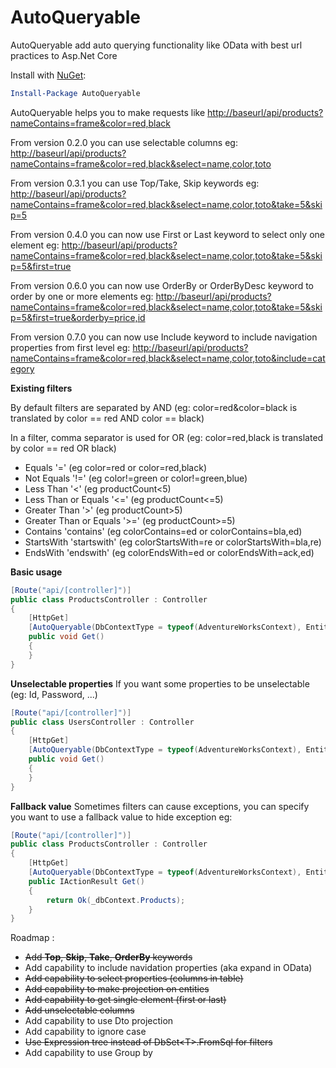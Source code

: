 # AutoQueryable
AutoQueryable add auto querying functionality like OData with best url practices to Asp.Net Core

Install with [NuGet](https://www.nuget.org/packages/AutoQueryable):
```powershell
Install-Package AutoQueryable
```

AutoQueryable helps you to make requests like [http://baseurl/api/products?nameContains=frame&color=red,black](http://baseurl/api/products?nameContains=frame&color=red,black)

From version 0.2.0 you can use selectable columns eg: [http://baseurl/api/products?nameContains=frame&color=red,black&select=name,color,toto](http://baseurl/api/products?nameContains=frame&color=red,black&select=name,color,toto)

From version 0.3.1 you can use Top/Take, Skip keywords eg: [http://baseurl/api/products?nameContains=frame&color=red,black&select=name,color,toto&take=5&skip=5](http://baseurl/api/products?nameContains=frame&color=red,black&select=name,color,toto&take=5&skip=5)

From version 0.4.0 you can now use First or Last keyword to select only one element eg:
[http://baseurl/api/products?nameContains=frame&color=red,black&select=name,color,toto&take=5&skip=5&first=true](http://baseurl/api/products?nameContains=frame&color=red,black&select=name,color,toto&take=5&skip=5&first=true)

From version 0.6.0 you can now use OrderBy or OrderByDesc keyword to order by one or more elements eg:
[http://baseurl/api/products?nameContains=frame&color=red,black&select=name,color,toto&take=5&skip=5&first=true&orderby=price,id](http://baseurl/api/products?nameContains=frame&color=red,black&select=name,color,toto&take=5&skip=5&first=true&orderby=price,id)

From version 0.7.0 you can now use Include keyword to include navigation properties from first level eg:
[http://baseurl/api/products?nameContains=frame&color=red,black&select=name,color,toto&include=category](http://baseurl/api/products?nameContains=frame&color=red,black&select=name,color,toto&include=category)

**Existing filters** 

By default filters are separated by AND (eg: color=red&color=black is translated by color == red AND color == black)

In a filter, comma separator is used for OR (eg: color=red,black is translated by color == red OR black)
- Equals '=' (eg color=red or color=red,black)
- Not Equals '!=' (eg color!=green or color!=green,blue)
- Less Than '<' (eg productCount\<5)
- Less Than or Equals '<=' (eg productCount\<=5)
- Greater Than '>' (eg productCount>5)
- Greater Than or Equals '>=' (eg productCount>=5)
- Contains 'contains' (eg colorContains=ed or colorContains=bla,ed)
- StartsWith 'startswith' (eg colorStartsWith=re or colorStartsWith=bla,re)
- EndsWith 'endswith' (eg colorEndsWith=ed or colorEndsWith=ack,ed)

**Basic usage**
```c#
[Route("api/[controller]")]
public class ProductsController : Controller
{
    [HttpGet]
    [AutoQueryable(DbContextType = typeof(AdventureWorksContext), EntityType = typeof(Product))]
    public void Get()
    {
    }
}
```

**Unselectable properties** 
If you want some properties to be unselectable (eg: Id, Password, ...)
```c#
[Route("api/[controller]")]
public class UsersController : Controller
{
    [HttpGet]
    [AutoQueryable(DbContextType = typeof(AdventureWorksContext), EntityType = typeof(User), UnselectableProperties = new []{ "Password", "Id" })]
    public void Get()
    {
    }
}
```

**Fallback value** 
Sometimes filters can cause exceptions, you can specify you want to use a fallback value to hide exception eg:
```c#
[Route("api/[controller]")]
public class ProductsController : Controller
{
    [HttpGet]
    [AutoQueryable(DbContextType = typeof(AdventureWorksContext), EntityType = typeof(Product), UseFallbackValue = true)]
    public IActionResult Get()
    {
        return Ok(_dbContext.Products);
    }
}
```

Roadmap :
- ~~Add **Top**, **Skip**, **Take**, **OrderBy** keywords~~
- Add capability to include navidation properties (aka expand in OData)
- ~~Add capability to select properties (columns in table)~~
- ~~Add capability to make projection on entities~~
- ~~Add capability to get single element (first or last)~~
- ~~Add unselectable columns~~
- Add capability to use Dto projection
- Add capability to ignore case
- ~~Use Expression tree instead of DbSet\<T>.FromSql for filters~~
- Add capability to use Group by
